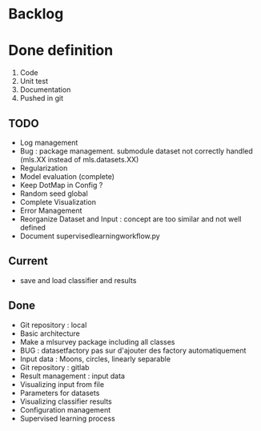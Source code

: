 # Backlog

# Done definition
1. Code 
2. Unit test
3. Documentation
4. Pushed in git

## TODO
* Log management
* Bug : package management. submodule dataset not correctly handled (mls.XX instead of mls.datasets.XX)
* Regularization
* Model evaluation (complete)
* Keep DotMap in Config ?
* Random seed global
* Complete Visualization
* Error Management
* Reorganize Dataset and Input : concept are too similar and not well defined
* Document supervisedlearningworkflow.py

## Current
* save and load classifier and results

## Done
* Git repository : local
* Basic architecture
* Make a mlsurvey package including all classes
* BUG : datasetfactory pas sur d'ajouter des factory automatiquement
* Input data : Moons, circles, linearly separable
* Git repository : gitlab
* Result management : input data
* Visualizing input from file
* Parameters for datasets
* Visualizing classifier results
* Configuration management
* Supervised learning process



